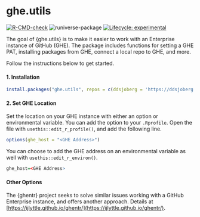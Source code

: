 
# ghe.utils

<!-- badges: start -->
[![R-CMD-check](https://github.com/ddsjoberg/ghe.utils/workflows/R-CMD-check/badge.svg)](https://github.com/ddsjoberg/ghe.utils/actions)
![runiverse-package](https://ddsjoberg.r-universe.dev/badges/ghe.utils)
[![Lifecycle: experimental](https://img.shields.io/badge/lifecycle-experimental-orange.svg)](https://lifecycle.r-lib.org/articles/stages.html#experimental)
<!-- badges: end -->

The goal of {ghe.utils} is to make it easier to work with an Enterprise instance of GitHub (GHE).
The package includes functions for setting a GHE PAT, installing packages from GHE, connect a local repo to GHE, and more.

Follow the instructions below to get started.

#### 1. Installation

```r
install.packages("ghe.utils", repos = c(ddsjoberg = 'https://ddsjoberg.r-universe.dev', getOption("repos")))
```

#### 2. Set GHE Location

Set the location on your GHE instance with either an option or environmental variable.
You can add the option to your `.Rprofile`.
Open the file with `usethis::edit_r_profile()`, and add the following line.

  ```r
  options(ghe_host = "<GHE Address>")
  ```

You can choose to add the GHE address on an environmental variable as well with `usethis::edit_r_environ()`.

  ```r
  ghe_host=<GHE Address>
  ```
  
#### Other Options

The {ghentr} project seeks to solve similar issues working with a GitHub Enterprise instance, and offers another approach.
Details at [https://ijlyttle.github.io/ghentr/](https://ijlyttle.github.io/ghentr/).

